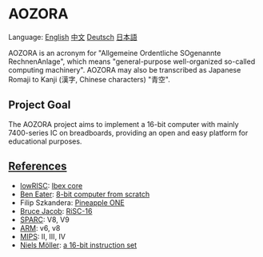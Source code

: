 # AOZORA

Language:
[English](/doc/README.md)
[中文](/doc/README_zhs.md)
[Deutsch](/doc/README_de.md)
[日本語](/doc/README_jp.md)

AOZORA is an acronym for "Allgemeine Ordentliche SOgenannte RechnenAnlage",
which means "general-purpose well-organized so-called computing machinery".
AOZORA may also be transcribed 
as Japanese Romaji to Kanji (漢字, Chinese characters) "青空".


## Project Goal

The AOZORA project aims to implement a 16-bit computer
with mainly 7400-series IC on breadboards,
providing an open and easy platform for educational purposes.


## [References](/doc/README_reference.md)
- [lowRISC](https://lowrisc.org/): [Ibex core](https://github.com/lowRISC/ibex)
- [Ben Eater](https://eater.net): [8-bit computer from scratch](https://eater.net/8bit/)
- Filip Szkandera: [Pineapple ONE](https://pineapple-one.github.io)
- [Bruce Jacob](https://user.eng.umd.edu/~blj/): [RiSC-16](https://user.eng.umd.edu/~blj/RiSC/)
- [SPARC](https://sparc.org): V8, V9
- [ARM](https://www.arm.com): v6, v8
- [MIPS](https://www.mips.com): II, III, IV
- [Niels Möller](https://www.lysator.liu.se/~nisse/): [a 16-bit instruction set](https://www.lysator.liu.se/~nisse/misc/instr16.pdf)
